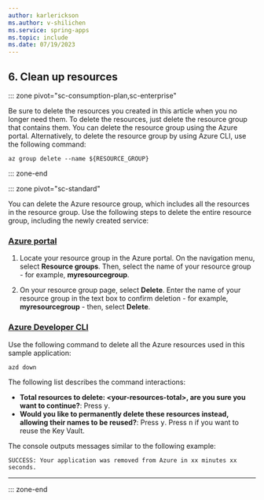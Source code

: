 ```yaml
---
author: karlerickson
ms.author: v-shilichen
ms.service: spring-apps
ms.topic: include
ms.date: 07/19/2023
---
```


<!-- 
For clarity of structure, a separate markdown file is used to describe how to clean up resources using Azure Portal or AZD.

[!INCLUDE [clean-up-resources-portal-or-azd](includes/quickstart-deploy-event-driven-app/clean-up-resources.md)]

-->

## 6. Clean up resources

::: zone pivot="sc-consumption-plan,sc-enterprise"

Be sure to delete the resources you created in this article when you no longer need them. To delete the resources, just delete the resource group that contains them. You can delete the resource group using the Azure portal. Alternatively, to delete the resource group by using Azure CLI, use the following command:

```azurecli
az group delete --name ${RESOURCE_GROUP}
```

::: zone-end

::: zone pivot="sc-standard"

You can delete the Azure resource group, which includes all the resources in the resource group. Use the following steps to delete the entire resource group, including the newly created service:

### [Azure portal](#tab/Azure-portal)

1. Locate your resource group in the Azure portal. On the navigation menu, select **Resource groups**. Then, select the name of your resource group - for example, **myresourcegroup**.

1. On your resource group page, select **Delete**. Enter the name of your resource group in the text box to confirm deletion - for example, **myresourcegroup** - then, select **Delete**.

### [Azure Developer CLI](#tab/Azure-Developer-CLI)

Use the following command to delete all the Azure resources used in this sample application:

```bash
azd down
```

The following list describes the command interactions:

- **Total resources to delete: \<your-resources-total>, are you sure you want to continue?**: Press <kbd>y</kbd>.
- **Would you like to permanently delete these resources instead, allowing their names to be reused?**: Press <kbd>y</kbd>. Press <kbd>n</kbd> if you want to reuse the Key Vault.

The console outputs messages similar to the following example:

```output
SUCCESS: Your application was removed from Azure in xx minutes xx seconds.
```

---

::: zone-end
